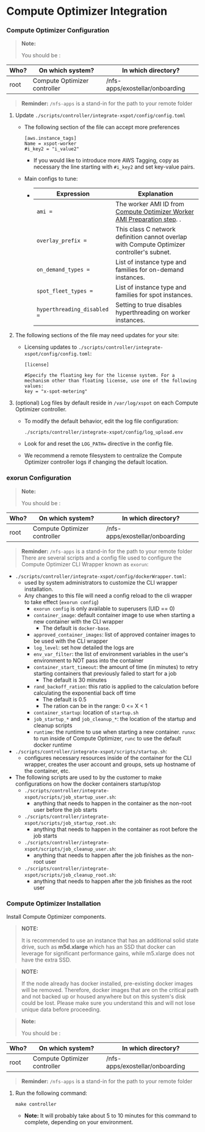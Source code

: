 # Compute Optimizer Integration

### Compute Optimizer Configuration <a href="#user-content-compute-optimizer-configuration" id="user-content-compute-optimizer-configuration"></a>

> **Note:**
>
> You should be :

| Who? | On which system?             | In which directory?             |
| ---- | ---------------------------- | ------------------------------- |
| root | Compute Optimizer controller | /nfs-apps/exostellar/onboarding |

> **Reminder:** `/nfs-apps` is a stand-in for the path to your remote folder

1. Update `./scripts/controller/integrate-xspot/config/config.toml`
   *   The following section of the file can accept more preferences

       ```
       [aws.instance_tags]
       Name = xspot-worker
       #i_key2 = "i_value2"
       ```

       * If you would like to introduce more AWS Tagging, copy as necessary the line starting with `#i_key2` and set key-value pairs.
   * Main configs to tune:
     * | Expression                  | Explanation                                                                                                                                                 |
       | --------------------------- | ----------------------------------------------------------------------------------------------------------------------------------------------------------- |
       | `ami =`                     | The worker AMI ID from [Compute Optimizer Worker AMI Preparation step](https://github.com/Exostellar-Labs/docs#compute-optimizer-worker-ami-preparation). . |
       | `overlay_prefix =`          | This class C network definition cannot overlap with Compute Optimizer controller's subnet.                                                                  |
       | `on_demand_types =`         | List of instance type and families for on-demand instances.                                                                                                 |
       | `spot_fleet_types =`        | List of instance type and families for spot instances.                                                                                                      |
       | `hyperthreading_disabled =` | Setting to true disables hyperthreading on worker instances.                                                                                                |
2. The following sections of the file may need updates for your site:
   *   Licensing updates to `./scripts/controller/integrate-xspot/config/config.toml`:

       ```
       [license]

       #Specify the floating key for the license system. For a mechanism other than floating license, use one of the following values:
       key = "x-spot-metering"
       ```
3. (optional) Log files by default reside in `/var/log/xspot` on each Compute Optimizer controller.
   *   To modify the default behavior, edit the log file configuration:

       ```
       ./scripts/controller/integrate-xspot/config/log_upload.env
       ```
   * Look for and reset the `LOG_PATH=` directive in the config file.
   * We recommend a remote filesystem to centralize the Compute Optimizer controller logs if changing the default location.

### exorun Configuration <a href="#user-content-exorun-configuration" id="user-content-exorun-configuration"></a>

> **Note:**
>
> You should be :

| Who? | On which system?             | In which directory?             |
| ---- | ---------------------------- | ------------------------------- |
| root | Compute Optimizer controller | /nfs-apps/exostellar/onboarding |

> **Reminder:** `/nfs-apps` is a stand-in for the path to your remote folder There are several scripts and a config file used to configure the Compute Optimizer CLI Wrapper known as `exorun`:

* `./scripts/controller/integrate-xspot/config/dockerWrapper.toml`:
  * used by system administrators to customize the CLI wrapper installation.
  * Any changes to this file will need a config reload to the cli wrapper to take effect (`exorun config`)
    * `exorun config` is only available to superusers (UID == 0)
    * `container_image`: default container image to use when starting a new container with the CLI wrapper
      * The default is `docker-base`.
    * `approved_container_images`: list of approved container images to be used with the CLI wrapper
    * `log_level`: set how detailed the logs are
    * `env_var_filter`: the list of environment variables in the user's environment to NOT pass into the container
    * `container_start_timeout`: the amount of time (in minutes) to retry starting containers that previously failed to start for a job
      * The default is 30 minutes
    * `rand_backoff_ration`: this ratio is applied to the calculation before calculating the exponential back off time
      * The default is 0.5
      * The ration can be in the range: 0 <= X < 1
    * `container_startup`: location of `startup.sh`
    * `job_startup_*` and `job_cleanup_*`: the location of the startup and cleanup scripts
    * `runtime`: the runtime to use when starting a new container. `runxc` to run inside of Compute Optimizer, `runc` to use the default docker runtime
* `./scripts/controller/integrate-xspot/scripts/startup.sh`:
  * configures necessary resources inside of the container for the CLI wrapper, creates the user account and groups, sets up hostname of the container, etc.
* The following scripts are used to by the customer to make configurations on how the docker containers startup/stop
  * `./scripts/controller/integrate-xspot/scripts/job_startup_user.sh`:
    * anything that needs to happen in the container as the non-root user before the job starts
  * `./scripts/controller/integrate-xspot/scripts/job_startup_root.sh`:
    * anything that needs to happen in the container as root before the job starts
  * `./scripts/controller/integrate-xspot/scripts/job_cleanup_user.sh`:
    * anything that needs to happen after the job finishes as the non-root user
  * `./scripts/controller/integrate-xspot/scripts/job_cleanup_root.sh`:
    * anything that needs to happen after the job finishes as the root user

### Compute Optimizer Installation <a href="#user-content-compute-optimizer-installation" id="user-content-compute-optimizer-installation"></a>

Install Compute Optimizer components.

> **NOTE:**
>
> It is recommended to use an instance that has an additional solid state drive, such as **m5d.xlarge** which has an SSD that docker can leverage for significant performance gains, while m5.xlarge does not have the extra SSD.

> **NOTE:**
>
> If the node already has docker installed, pre-existing docker images will be removed. Therefore, docker images that are on the critical path and not backed up or housed anywhere but on this system's disk could be lost. Please make sure you understand this and will not lose unique data before proceeding.

> **Note:**
>
> You should be :

| Who? | On which system?             | In which directory?             |
| ---- | ---------------------------- | ------------------------------- |
| root | Compute Optimizer controller | /nfs-apps/exostellar/onboarding |

> **Reminder:** `/nfs-apps` is a stand-in for the path to your remote folder

1.  Run the following command:

    ```
    make controller
    ```

    * **Note:** It will probably take about 5 to 10 minutes for this command to complete, depending on your environment.

